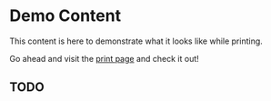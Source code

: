 # Demo Content

This content is here to demonstrate what it looks like while printing.

Go ahead and visit the [print page](print_page.md) and check it out!

## TODO